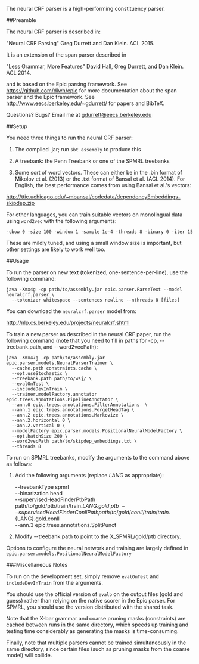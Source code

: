 The neural CRF parser is a high-performing constituency parser.



##Preamble

The neural CRF parser is described in:

"Neural CRF Parsing" Greg Durrett and Dan Klein. ACL 2015.

It is an extension of the span parser described in

"Less Grammar, More Features" David Hall, Greg Durrett, and Dan Klein. ACL 2014.

and is based on the Epic parsing framework. See https://github.com/dlwh/epic
for more documentation about the span parser and the Epic framework.
See http://www.eecs.berkeley.edu/~gdurrett/ for papers and BibTeX.

Questions? Bugs? Email me at gdurrett@eecs.berkeley.edu



##Setup

You need three things to run the neural CRF parser:

1) The compiled .jar; run ```sbt assembly``` to produce this

2) A treebank: the Penn Treebank or one of the SPMRL treebanks

3) Some sort of word vectors. These can either be in the .bin format
of Mikolov et al. (2013) or the .txt format of Bansal et al. (ACL 2014).  For
English, the best performance comes from using Bansal et al.'s vectors:

http://ttic.uchicago.edu/~mbansal/codedata/dependencyEmbeddings-skipdep.zip

For other languages, you can train suitable vectors on monolingual data using
```word2vec``` with the following arguments:

    -cbow 0 -size 100 -window 1 -sample 1e-4 -threads 8 -binary 0 -iter 15

These are mildly tuned, and using a small window size is important, but other
settings are likely to work well too.




##Usage

To run the parser on new text (tokenized, one-sentence-per-line), use the following command:

    java -Xmx4g -cp path/to/assembly.jar epic.parser.ParseText --model neuralcrf.parser \
      --tokenizer whitespace --sentences newline --nthreads 8 [files]

You can download the ```neuralcrf.parser``` model from:

http://nlp.cs.berkeley.edu/projects/neuralcrf.shtml

To train a new parser as described in the neural CRF paper, run the following command
(note that you need to fill in paths for -cp, --treebank.path, and --word2vecPath):

    java -Xmx47g -cp path/to/assembly.jar epic.parser.models.NeuralParserTrainer \
      --cache.path constraints.cache \
      --opt.useStochastic \
      --treebank.path path/to/wsj/ \
      --evalOnTest \
      --includeDevInTrain \
      --trainer.modelFactory.annotator epic.trees.annotations.PipelineAnnotator \
      --ann.0 epic.trees.annotations.FilterAnnotations  \
      --ann.1 epic.trees.annotations.ForgetHeadTag \
      --ann.2 epic.trees.annotations.Markovize \
      --ann.2.horizontal 0 \
      --ann.2.vertical 0 \
      --modelFactory epic.parser.models.PositionalNeuralModelFactory \
      --opt.batchSize 200 \
      --word2vecPath path/to/skipdep_embeddings.txt \
      --threads 8

To run on SPMRL treebanks, modify the arguments to the command above as follows:

1) Add the following arguments (replace ${LANG}$ as appropriate):

    --treebankType spmrl \
    --binarization head \
    --supervisedHeadFinderPtbPath path/to/gold/ptb/train/train.${LANG}.gold.ptb \
    --supervisedHeadFinderConllPath path/to/gold/conll/train/train.${LANG}.gold.conll \
    --ann.3 epic.trees.annotations.SplitPunct

2) Modify --treebank.path to point to the X_SPMRL/gold/ptb directory.

Options to configure the neural network and training are largely defined in ```epic.parser.models.PositionalNeuralModelFactory```

###Miscellaneous Notes

To run on the development set, simply remove ```evalOnTest``` and
```includeDevInTrain``` from the arguments.

You should use the official version of ```evalb``` on the output files (gold
and guess) rather than relying on the native scorer in the Epic parser. For
SPMRL, you should use the version distributed with the shared task.

Note that the X-bar grammar and coarse pruning masks (constraints) are cached
between runs in the same directory, which speeds up training and testing time
considerably as generating the masks is time-consuming.

Finally, note that multiple parsers cannot be trained simultaneously in
the same directory, since certain files (such as pruning masks from the
coarse model) will collide.


